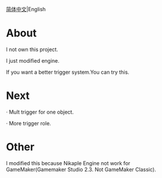 [简体中文](https://github.com/JustInk-Soul/I-Wanna-Be-The-Engine-Gamemaker-YoyoyoG-Edition/blob/main/readme_cn.md)|English

# About
I not own this project.

I just modified engine.

If you want a better trigger system.You can try this.

# Next
· Mult trigger for one object.

· More trigger role.

# Other
I modified this because Nikaple Engine not work for GameMaker(Gamemaker Studio 2.3. Not GameMaker Classic).
